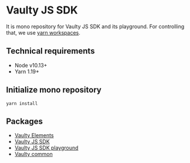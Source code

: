 # Vaulty JS SDK

It is mono repository for Vaulty JS SDK and its playground.
For controlling that, we use [yarn workspaces](https://yarnpkg.com/lang/en/docs/workspaces/).

## Technical requirements

 - Node v10.13+
 - Yarn 1.19+
 
## Initialize mono repository
 
```
yarn install
```
 
## Packages

 - [Vaulty Elements](/packages/elements/README.md)
 - [Vaulty JS SDK](/packages/library/README.md)
 - [Vaulty JS SDK playground](/packages/playground/README.md)
 - [Vaulty common](/packages/common/README.md)
